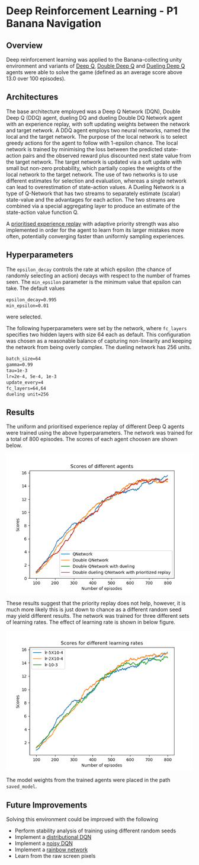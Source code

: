 # Deep Reinforcement Learning - P1 Banana Navigation

## Overview

Deep reinforcement learning was applied to the Banana-collecting unity environment and variants of [Deep Q](https://arxiv.org/abs/1312.5602.pdf), [Double Deep Q](https://arxiv.org/pdf/1509.06461.pdf) and [Dueling Deep Q](https://arxiv.org/abs/1511.06581v3) agents were able to solve the game (defined as an average score above 13.0 over 100 episodes).

## Architectures

The base architecture employed was a Deep Q Network (DQN), Double Deep Q (DDQ) agent, dueling DQ and dueling Double DQ Network agent with an experience replay, with soft updating weights between the network and target network. A DDQ agent employs two neural networks, named the local and the target network. The purpose of the local network is to select greedy actions for the agent to follow with 1-epsilon chance. The local network is trained by minimising the loss between the predicted state-action pairs and the observed reward plus discounted next state value from the target network. The target network is updated via a soft update with small but non-zero probability, which partially copies the weights of the local network to the target network. The use of two networks is to use different estimates for selection and evaluation, whereas a single network can lead to overestimation of state-action values.
A Dueling Network is a type of Q-Network that has two streams to separately estimate (scalar) state-value and the advantages for each action. The two streams are combined via a special aggregating layer to produce an estimate of the state-action value function Q. 

A [prioritised experience replay](https://arxiv.org/pdf/1511.05952.pdf) with adaptive priority strength was also implemented in order for the agent to learn from its larger mistakes more often, potentially converging faster than uniformly sampling experiences.

## Hyperparameters

The `epsilon_decay` controls the rate at which epsilon (the chance of randomly selecting an action) decays with respect to the number of frames seen. The `min_epsilon` parameter is the minimum value that epsilon can take. The default values

```
epsilon_decay=0.995
min_epsilon=0.01
```

were selected.

The following hyperparameters were set by the network, where `fc_layers` specifies two hidden layers with size 64 each as default. This configuration was chosen as a reasonable balance of capturing non-linearity and keeping the network from being overly complex. The dueling network has 256 units.

```
batch_size=64
gamma=0.99
tau=1e-3
lr=2e-4, 5e-4, 1e-3
update_every=4
fc_layers=64,64
dueling unit=256
```


## Results

The uniform and prioritised experience replay of different Deep Q agents were trained using the above hyperparameters. The network was trained for a total of 800 episodes. The scores of each agent choosen are shown below.

![](results/Scores_of_different_agents.png)

These results suggest that the priority replay does not help, however, it is much more likely this is just down to chance as a different random seed may yield different results. The network was trained for three different sets of learning rates. The effect of learning rate is shown in below figure. 

![](results/Scores_for_different_learning_rates.png)

The model weights from the trained agents were placed in the path `saved_model`.

## Future Improvements

Solving this environment could be improved with the following

- Perform stability analysis of training using different random seeds
- Implement a [distributional DQN](https://arxiv.org/pdf/1707.06887.pdf)
- Implement a [noisy DQN](https://arxiv.org/pdf/1706.10295.pdf)
- Implement a [rainbow network](https://arxiv.org/pdf/1710.02298.pdf)
- Learn from the raw screen pixels